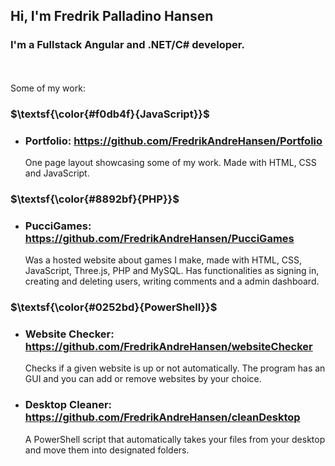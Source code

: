 ## Hi, I'm Fredrik Palladino Hansen

### I'm a Fullstack Angular and .NET/C# developer.
<br/><br/>
Some of my work:

### $\textsf{\color{#f0db4f}{JavaScript}}$
- ### Portfolio: https://github.com/FredrikAndreHansen/Portfolio
  One page layout showcasing some of my work. Made with HTML, CSS and JavaScript.

### $\textsf{\color{#8892bf}{PHP}}$
- ### PucciGames: https://github.com/FredrikAndreHansen/PucciGames
  Was a hosted website about games I make, made with HTML, CSS, JavaScript, Three.js, PHP and MySQL. Has functionalities as signing in, creating and deleting users, writing comments and a admin dashboard.

### $\textsf{\color{#0252bd}{PowerShell}}$
- ### Website Checker: https://github.com/FredrikAndreHansen/websiteChecker
  Checks if a given website is up or not automatically. The program has an GUI and you can add or remove websites by your choice.
- ### Desktop Cleaner: https://github.com/FredrikAndreHansen/cleanDesktop
  A PowerShell script that automatically takes your files from your desktop and move them into designated folders.
